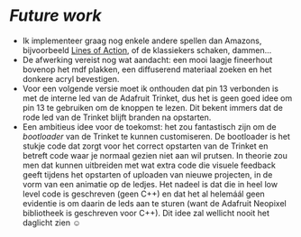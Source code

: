 # _Future work_

* Ik implementeer graag nog enkele andere spellen dan Amazons, bijvoorbeeld [Lines of Action](https://boardgamegeek.com/boardgame/3406/lines-action), of de klassiekers schaken, dammen…
* De afwerking vereist nog wat aandacht: een mooi laagje fineerhout bovenop het mdf plakken, een diffuserend materiaal zoeken en het donkere acryl bevestigen.
* Voor een volgende versie moet ik onthouden dat pin 13 verbonden is met de interne led van de Adafruit Trinket, dus het is geen goed idee om pin 13 te gebruiken om de knoppen te lezen. Dit bekent immers dat de rode led van de Trinket blijft branden na opstarten.
* Een ambitieus idee voor de toekomst: het zou fantastisch zijn om de _bootloader_ van de Trinket te kunnen customiseren. De bootloader is het stukje code dat zorgt voor het correct opstarten van de Trinket en betreft code waar je normaal gezien niet aan wil prutsen. In theorie zou men dat kunnen uitbreiden met wat extra code die visuele feedback geeft tijdens het opstarten of uploaden van nieuwe projecten, in de vorm van een animatie op de ledjes. Het nadeel is dat die in heel low level code is geschreven (geen C++) en dat het al helemáál geen evidentie is om daarin de leds aan te sturen (want de Adafruit Neopixel bibliotheek is geschreven voor C++). Dit idee zal wellicht nooit het daglicht zien &#9786;
<!--(https://www.electronicwings.com/arduino/basics-to-developing-bootloader-for-arduino, https://github.com/adafruit/Adafruit_NeoPixel/blob/master/Adafruit_NeoPixel.cpp, https://github.com/adafruit/Adafruit_ProTrinket_Bootloader)-->
